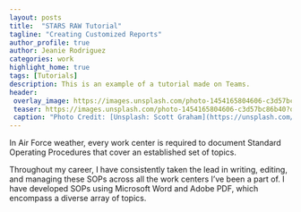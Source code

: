 ```yaml
---
layout: posts
title:  "STARS RAW Tutorial"
tagline: "Creating Customized Reports"
author_profile: true
author: Jeanie Rodriguez 
categories: work
highlight_home: true
tags: [Tutorials]
description: This is an example of a tutorial made on Teams.
header:
 overlay_image: https://images.unsplash.com/photo-1454165804606-c3d57bc86b40?q=80&w=2940&auto=format&fit=crop&ixlib=rb-4.0.3&ixid=M3wxMjA3fDB8MHxwaG90by1wYWdlfHx8fGVufDB8fHx8fA%3D%3D
 teaser: https://images.unsplash.com/photo-1454165804606-c3d57bc86b40?q=80&w=2940&auto=format&fit=crop&ixlib=rb-4.0.3&ixid=M3wxMjA3fDB8MHxwaG90by1wYWdlfHx8fGVufDB8fHx8fA%3D%3D
 caption: "Photo Credit: [Unsplash: Scott Graham](https://unsplash.com/@homajob)"
---
```

In Air Force weather, every work center is required to document Standard Operating Procedures that cover an established set of topics.

Throughout my career, I have consistently taken the lead in writing, editing, and managing these SOPs across all the work centers I’ve been a part of. I have developed SOPs using Microsoft Word and Adobe PDF, which encompass a diverse array of topics.